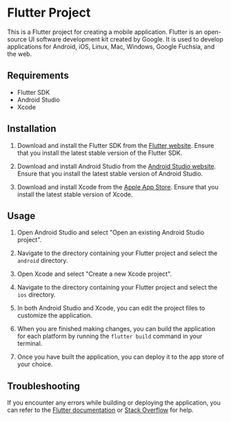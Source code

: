 # Flutter Project

This is a Flutter project for creating a mobile application. Flutter is an open-source UI software development kit created by Google. It is used to develop applications for Android, iOS, Linux, Mac, Windows, Google Fuchsia, and the web.

## Requirements

- Flutter SDK
- Android Studio
- Xcode

## Installation

1. Download and install the Flutter SDK from the [Flutter website](https://flutter.dev/). Ensure that you install the latest stable version of the Flutter SDK.

2. Download and install Android Studio from the [Android Studio website](https://developer.android.com/studio). Ensure that you install the latest stable version of Android Studio.

3. Download and install Xcode from the [Apple App Store](https://apps.apple.com/us/app/xcode/id497799835). Ensure that you install the latest stable version of Xcode.

## Usage

1. Open Android Studio and select "Open an existing Android Studio project".

2. Navigate to the directory containing your Flutter project and select the `android` directory.

3. Open Xcode and select "Create a new Xcode project".

4. Navigate to the directory containing your Flutter project and select the `ios` directory.

5. In both Android Studio and Xcode, you can edit the project files to customize the application.

6. When you are finished making changes, you can build the application for each platform by running the `flutter build` command in your terminal.

7. Once you have built the application, you can deploy it to the app store of your choice.

## Troubleshooting

If you encounter any errors while building or deploying the application, you can refer to the [Flutter documentation](https://flutter.dev/docs) or [Stack Overflow](https://stackoverflow.com/) for help.